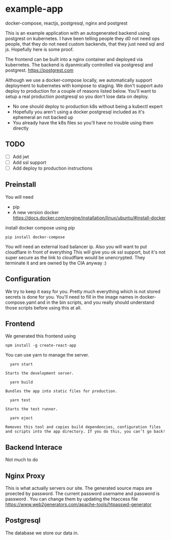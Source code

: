 # example-app
docker-compose, reactjs, postgresql, nginx and postgrest

This is an example application with an autogenerated backend using postgrest
on kubernetes. I have been telling people they d0 not need ops people, that they
do not need custom backends, that they just need sql and js. Hopefully here is some
proof.

The frontend can be built into a nginx container and deployed
via kubernetes. The backend is dyanmically controlled via postgresql and 
postgrest.
https://postgrest.com

Although we use a docker-compose locally, we automatically support
deployment to kubernetes with kompose to staging. We don't support auto deploy
to production for a couple of reasons listed below. You'll want to setup a real
production postgresql so you don't lose data on deploy.

- No one should deploy to production k8s without being a kubectl expert
- Hopefully you aren't using a docker postgresql included as it's ephemeral an not backed up
- You already have the k8s files so you'll have no trouble using them directly


TODO
--------
- [ ] Add jwt
- [ ] Add ssl support
- [ ] Add deploy to production instructions

Preinstall
--------

You will need 

 - pip
 - A new version docker https://docs.docker.com/engine/installation/linux/ubuntu/#install-docker

install docker compose using pip

```
pip install docker-compose
```
You will need an external load balancer ip. Also you will want to put cloudflare in front of everything
This will give you ok ssl support, but it's not super secure as the link to cloudflare would be unencrypted.
They terminate it and are owned by the CIA anyway :)

Configuration
--------
We try to keep it easy for you. Pretty much everything
which is not stored secrets is done for you.
You'll need to fill in the image names in docker-compose.yaml and
 in the bin scripts, and you really should understand those scripts 
 before using this at all.


Frontend
--------
We generated this frontend using
```
npm install -g create-react-app
```
You can use yarn to manage the server.
```
  yarn start
```
    Starts the development server.

```
  yarn build
```
    Bundles the app into static files for production.

```
  yarn test
```
    Starts the test runner.

```
  yarn eject
```
    Removes this tool and copies build dependencies, configuration files
    and scripts into the app directory. If you do this, you can’t go back!


Backend Interace
--------

Not much to do


Nginx Proxy
--------

This is what actually servers our site. The generated source maps are 
proected by password. The current password username and password is password
. You can change them by updating the htaccess file
https://www.web2generators.com/apache-tools/htpasswd-generator


Postgresql
--------

The database we store our data in.
